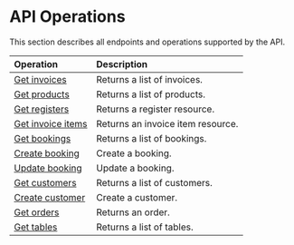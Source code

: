 # API Operations

This section describes all endpoints and operations supported by the API.

| Operation | Description |
| :-- | :-- |
| [Get invoices](invoices.md#get-invoices) | Returns a list of invoices. |
| [Get products](products.md#get-products) | Returns a list of products. |
| [Get registers](registers.md#get-registers) | Returns a register resource. |
| [Get invoice items](invoiceitems.md#get-invoice-items) | Returns an invoice item resource. |
| [Get bookings](bookings.md#get-bookings) | Returns a list of bookings. |
| [Create booking](bookings.md#create-booking) | Create a booking. |
| [Update booking](bookings.md#update-booking) | Update a booking. |
| [Get customers](customers.md#get-customers) | Returns a list of customers. |
| [Create customer](customers.md#create-customer) | Create a customer. |
| [Get orders](orders.md#get-orders) | Returns an order. |
| [Get tables](tables.md#get-tables) | Returns a list of tables. |
